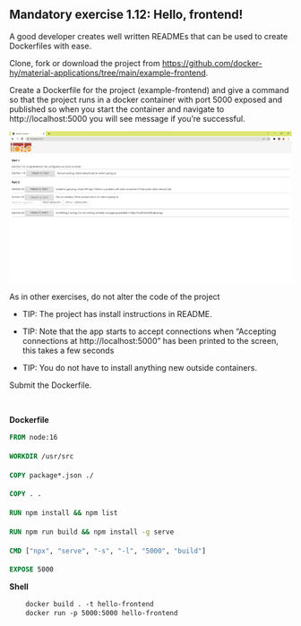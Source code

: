 ## Mandatory exercise 1.12: Hello, frontend!

A good developer creates well written READMEs that can be used to create Dockerfiles with ease.

Clone, fork or download the project from https://github.com/docker-hy/material-applications/tree/main/example-frontend.

Create a Dockerfile for the project (example-frontend) and give a command so that the project runs in a docker container with port 5000 exposed and published so when you start the container and navigate to http://localhost:5000 you will see message if you’re successful.


![result](result.png)


As in other exercises, do not alter the code of the project

- TIP: The project has install instructions in README.

- TIP: Note that the app starts to accept connections when “Accepting connections at http://localhost:5000” has been printed to the screen, this takes a few seconds

- TIP: You do not have to install anything new outside containers.

Submit the Dockerfile.

&nbsp;

**Dockerfile**

```Dockerfile
FROM node:16

WORKDIR /usr/src

COPY package*.json ./

COPY . .

RUN npm install && npm list

RUN npm run build && npm install -g serve

CMD ["npx", "serve", "-s", "-l", "5000", "build"]

EXPOSE 5000
```

**Shell**

```shell
    docker build . -t hello-frontend
    docker run -p 5000:5000 hello-frontend
```

&nbsp;
